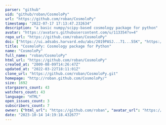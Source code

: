 ```yaml
---
parser: "github"
uid: "github/roban/CosmoloPy"
url: "https://github.com/roban/CosmoloPy"
timestamp: "2022-07-17 17:13:47.232634"
description: "a basic numpy/scipy-based cosmology package for python"
avatar: "https://avatars.githubusercontent.com/u/113354?v=4"
repo_url: "https://github.com/roban/CosmoloPy"
doi: ["https://ui.adsabs.harvard.edu/abs/2019PASJ...71...55K", "https://ui.adsabs.harvard.edu/abs/2020ascl.soft09017K/abstract"]
title: "CosmoloPy: Cosmology package for Python"
name: "CosmoloPy"
full_name: "roban/CosmoloPy"
html_url: "https://github.com/roban/CosmoloPy"
created_at: "2009-08-09T14:26:47Z"
updated_at: "2022-03-22T18:11:01Z"
clone_url: "https://github.com/roban/CosmoloPy.git"
homepage: "http://roban.github.com/CosmoloPy/"
size: 1692
stargazers_count: 43
watchers_count: 43
language: "HTML"
open_issues_count: 3
subscribers_count: 7
owner: {"html_url": "https://github.com/roban", "avatar_url": "https://avatars.githubusercontent.com/u/113354?v=4", "login": "roban", "type": "User"}
date: "2023-10-14 14:19:18.432677"
---
```

